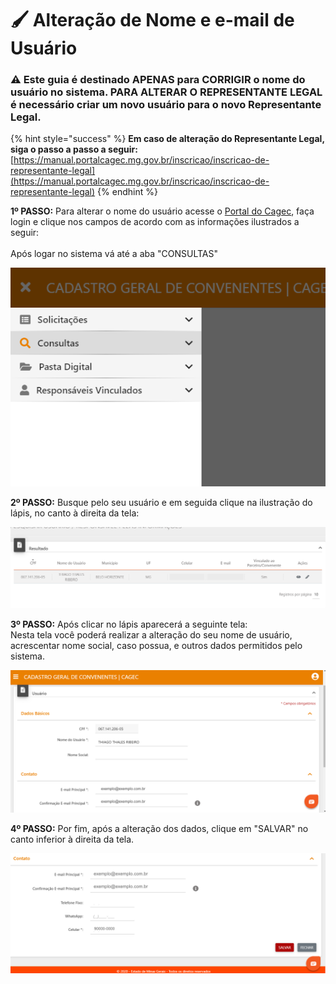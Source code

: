 # 🖌 Alteração de Nome e e-mail de Usuário

### ⚠️  Este guia é destinado APENAS para CORRIGIR o nome do usuário no sistema. PARA ALTERAR O REPRESENTANTE LEGAL é necessário criar um novo usuário para o novo Representante Legal.&#x20;

{% hint style="success" %}
**Em caso de alteração do Representante Legal, siga o passo a passo a seguir:**\
[https://manual.portalcagec.mg.gov.br/inscricao/inscricao-de-representante-legal](https://manual.portalcagec.mg.gov.br/inscricao/inscricao-de-representante-legal)
{% endhint %}

**1º PASSO:** Para alterar o nome do usuário acesse o [Portal do Cagec](https://app.gitbook.com/s/-Lz3vtvsJLmY9bJtxnM8/WWW.PORTALCAGEC.MG.GOV.BR), faça login e clique nos campos de acordo com as informações ilustrados a seguir:\
\
Após logar no sistema vá até a aba "CONSULTAS"

![](.gitbook/assets/alteracao-1.png)

**2º PASSO:** Busque pelo seu usuário e em seguida clique na ilustração do lápis, no canto à direita da tela:

![](.gitbook/assets/alteracao-3.png)

**3º PASSO:** Após clicar no lápis aparecerá a seguinte tela:  \
Nesta tela você poderá realizar a alteração do seu nome de usuário, acrescentar nome social, caso possua, e outros dados permitidos pelo sistema.

![](.gitbook/assets/alteracao-4.png)

**4º PASSO:** Por fim, após a alteração dos dados, clique em "SALVAR" no canto inferior à direita da tela.

![](.gitbook/assets/alteracao-5.png)
